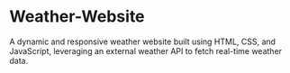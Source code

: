 # Weather-Website
A dynamic and responsive weather website built using HTML, CSS, and JavaScript, leveraging an external weather API to fetch real-time weather data.
